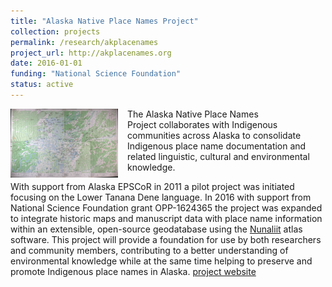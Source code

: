 ```yaml
---
title: "Alaska Native Place Names Project"
collection: projects
permalink: /research/akplacenames
project_url: http://akplacenames.org
date: 2016-01-01
funding: "National Science Foundation"
status: active
---
```


<img src="/images/andrews-map-sm.png" width="172" height="110" align="left" style="margin-right:15px;" >  The Alaska Native Place Names Project collaborates with Indigenous communities across Alaska to consolidate Indigenous place name documentation and related linguistic, cultural and environmental knowledge.

With support from Alaska EPSCoR in 2011 a pilot project was initiated focusing on the Lower Tanana Dene language. In 2016 with support from National Science Foundation grant OPP-1624365 the project was  expanded to integrate historic maps and manuscript data with place name information within an extensible, open-source geodatabase using the [Nunaliit](http://nunaliit.org) atlas software. This project will provide a foundation for use by both researchers and community members, contributing to a better understanding of environmental knowledge while at the same time helping to preserve and promote Indigenous place names in Alaska. [project website](http://akplacenames.org)
